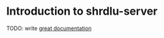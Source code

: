 # Introduction to shrdlu-server

TODO: write [great documentation](http://jacobian.org/writing/what-to-write/)
